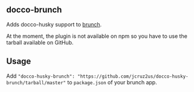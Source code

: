 ## docco-brunch
Adds docco-husky support to [brunch](http://brunch.io).

At the moment, the plugin is not available on npm so you have to use the tarball available on GitHub.

## Usage
Add `"docco-husky-brunch": "https://github.com/jcruz2us/docco-husky-brunch/tarball/master"` to `package.json` of your brunch app.

